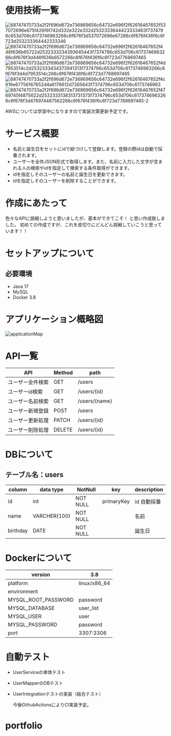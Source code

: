 # 使用技術一覧
![68747470733a2f2f696d672e736869656c64732e696f2f62616467652f537072696e675f426f6f742d332e322e332d2532333644423333463f7374796c653d706c6173746963266c6f676f3d537072696e67266c6f676f436f6c6f723d253233364442333346](https://github.com/user-attachments/assets/ba96f9a6-64dd-4d68-b72d-fdd1fab2609f)
![68747470733a2f2f696d672e736869656c64732e696f2f62616467652f446f636b65722d2532333234393645443f7374796c653d706c6173746963266c6f676f3d446f636b6572266c6f676f436f6c6f723d7768697465](https://github.com/user-attachments/assets/81a80ad9-28cc-4172-adf8-81f3dfaea1b7)
![68747470733a2f2f696d672e736869656c64732e696f2f62616467652f4d7953514c2d2532333434373941313f7374796c653d706c6173746963266c6f676f3d4d7953514c266c6f676f436f6c6f723d7768697465](https://github.com/user-attachments/assets/a8d7efad-81d3-4c89-8a96-dca3b0216a3e)
![68747470733a2f2f696d672e736869656c64732e696f2f62616467652f4c616e67756167652d4a6176612d7265643f7374796c653d706c6173746963](https://github.com/user-attachments/assets/83f649d8-d168-4ac4-9c2b-d994a10ff1a4)
![68747470733a2f2f696d672e736869656c64732e696f2f62616467652f4769745f4875622d2532333138313731373f7374796c653d706c6173746963266c6f676f3d476974487562266c6f676f436f6c6f723d7768697465-2](https://github.com/user-attachments/assets/08cb06e9-8161-4975-bd75-d934bc2ec76b)

AWSについては学習中になりますので実装次第更新予定です。



# サービス概要
- 名前と誕生日をセットにidで紐づけして登録します。登録の際idは自動で採番されます。
- ユーザーを全件JSON形式で取得します。また、名前に入力した文字が含まれる人の検索やidを指定して検索する条件取得ができます。
- idを指定しそのユーザーの名前と誕生日を更新できます。
- idを指定しそのユーザーを削除することができます。



# 作成にあたって
色々なAPIに挑戦しようと思いましたが、基本ができてこそ！
と思い作成致しました。
初めての作成ですが、これを皮切りにどんどん挑戦していこうと思っています！！



# セットアップについて
## 必要環境
- Java 17
- MySQL
- Docker 3.8



# アプリケーション概略図
![applicationMap](https://github.com/user-attachments/assets/0c4a8e2a-4786-473f-b7c9-59d997d0d2c2)



# API一覧


| API | Method | path |
|  ---  |  ---  |  ---  |
|ユーザー全件検索| GET | /users |
|ユーザーid検索| GET|/users/{id}|
|ユーザー名前検索| GET | /users/{name}
|ユーザー新規登録| POST | /users
|ユーザー更新処理| PATCH | /users/{id}
|ユーザー削除処理| DELETE| /users/{id}


# DBについて

## テーブル名：users

| column | data type | NotNull | key | description |
| - | - | - | - | - |
| id | int | NOT NULL | primaryKey | id 自動採番 |
| name | VARCHER(100) | NOT NULL |  | 名前 |
| birthday | DATE | NOT NULL |  | 誕生日 |


# Dockerについて

| version | 3.8 |
| - | - |
| platform | linux/x86_64 |
| environment |
| MYSQL_ROOT_PASSWORD | password |
| MYSQL_DATABASE | user_list |
| MYSQL_USER | user |
| MYSQL_PASSWORD | password |
| port | 3307:3306 |


# 自動テスト

- UserServiceの単体テスト
- UserMapperのDBテスト
- UserIntegrationテストの実装（結合テスト）

  今後GithubActionsによりCI実装予定。


 # portfolio
